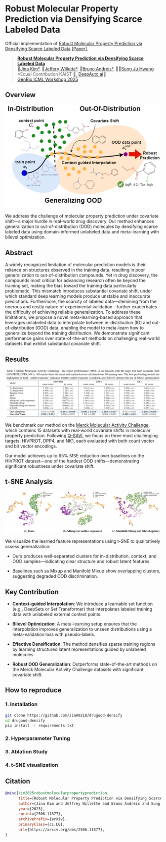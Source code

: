 # Robust Molecular Property Prediction via Densifying Scarce Labeled Data

Official implementation of [Robust Molecular Property Prediction via Densifying Scarce Labeled Data](https://openreview.net/forum?id=UF3Iq9cd3W) [[Paper]](https://arxiv.org/abs/2506.11877).

> **[Robust Molecular Property Prediction via Densifying Scarce Labeled Data](https://arxiv.org/abs/2506.11877)**<br>
> :school:[Jina Kim*](https://jina0218.github.io/), :school:[Jeffery Willette*](https://jeffwillette.github.io/), :school:[Bruno Andreis*](https://andreisbruno.github.io/), :school::robot:[Sung Ju Hwang](http://www.sungjuhwang.com/) <br>
> *Equal Contribution
> KAIST :school:, [DeepAuto.ai](http://deepauto.ai/):robot:<br>
> [GenBio ICML Workshop 2025](https://genbio-workshop.github.io/2025/)

## Overview

![image](doc/concept_figure.png)

We address the challenge of molecular property prediction under covariate shift—a major hurdle in real-world drug discovery. Our method enhances generalization to out-of-distribution (OOD) molecules by densifying scarce labeled data using domain-informed unlabeled data and meta-learning with bilevel optimization.

## Abstract

A widely recognized limitation of molecular prediction models is their reliance on structures observed in the training data, resulting in poor generalization to out-of-distribution compounds. Yet in drug discovery, the compounds most critical for advancing research often lie beyond the training set, making the bias toward the training data particularly problematic. This mismatch introduces substantial covariate shift, under which standard deep learning models produce unstable and inaccurate predictions. Furthermore, the scarcity of labeled data—stemming from the onerous and costly nature of experimental validation—further exacerbates the difficulty of achieving reliable generalization. To address these limitations, we propose a novel meta-learning-based approach that leverages unlabeled data to interpolate between in-distribution (ID) and out-of-distribution (OOD) data, enabling the model to meta-learn how to generalize beyond the training distribution. We demonstrate significant performance gains over state-of-the-art methods on challenging real-world datasets that exhibit substantial covariate shift.

## Results

![image](doc/merck_result.png)

We benchmark our method on the [Merck Molecular Activity Challenge](https://www.kaggle.com/c/MerckActivity/data), which contains 15 datasets with real-world covariate shifts in molecular property prediction. Following [Q-SAVI](https://proceedings.mlr.press/v202/klarner23a/klarner23a.pdf), we focus on three most challenging targets: HIVPROT, DPP4, and NK1, each evaluated with both count vector and bit vector encodings.

Our model achieves up to 65% MSE reduction over baselines on the HIVPROT dataset—one of the hardest OOD shifts—demonstrating significant robustness under covariate shift.

## t-SNE Analysis

![image](doc/tsne.png)

We visualize the learned feature representations using t-SNE to qualitatively assess generalization:
- Ours produces well-separated clusters for in-distribution, context, and OOD samples—indicating clear structure and robust latent features.

- Baselines such as Mixup and Manifold Mixup show overlapping clusters, suggesting degraded OOD discrimination.

## Key Contribution
- **Context-guided Interpolation**: We introduce a learnable set function (e.g., DeepSets or Set Transformer) that interpolates labeled training data with unlabeled external context points.

- **Bilevel Optimization**: A meta-learning setup ensures that the interpolation improves generalization to unseen distributions using a meta-validation loss with pseudo-labels.

- **Effective Densification**: The method densifies sparse training regions by learning structured latent representations guided by unlabeled molecules.

- **Robust OOD Generalization**: Outperforms state-of-the-art methods on the Merck Molecular Activity Challenge datasets with significant covariate shift.

## How to reproduce

### 1. Installation

```sh 
git clone https://github.com/JinA0218/drugood-densify
cd drugood-densify
pip install -r requirements.txt
```

### 2. Hyperparameter Tuning

### 3. Ablation Study

### 4. t-SNE visualization

## Citation

```BibTeX
@misc{kim2025robustmolecularpropertyprediction,
      title={Robust Molecular Property Prediction via Densifying Scarce Labeled Data}, 
      author={Jina Kim and Jeffrey Willette and Bruno Andreis and Sung Ju Hwang},
      year={2025},
      eprint={2506.11877},
      archivePrefix={arXiv},
      primaryClass={cs.LG},
      url={https://arxiv.org/abs/2506.11877}, 
}
```